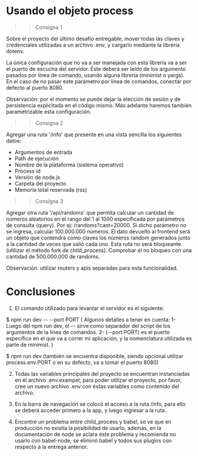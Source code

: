 # Usando el objeto process

> > Consigna 1

Sobre el proyecto del último desafío entregable, mover todas las claves y credenciales utilizadas a un archivo .env, y cargarlo mediante la librería dotenv.

La única configuración que no va a ser manejada con esta librería va a ser el puerto de escucha del servidor. Éste deberá ser leído de los argumento pasados por línea de comando, usando alguna librería (minimist o yargs). En el caso de no pasar este parámetro por línea de comandos, conectar por defecto al puerto 8080.

Observación: por el momento se puede dejar la elección de sesión y de persistencia explicitada en el código mismo. Más adelante haremos también parametrizable esta configuración.

> > Consigna 2

Agregar una ruta '/info' que presente en una vista sencilla los siguientes datos:

- Argumentos de entrada
- Path de ejecución
- Nombre de la plataforma (sistema operativo)
- Process id
- Versión de node.js
- Carpeta del proyecto
- Memoria total reservada (rss)

> > Consigna 3

Agregar otra ruta '/api/randoms' que permita calcular un cantidad de números aleatorios en el rango del 1 al 1000 especificada por parámetros de consulta (query).
Por ej: /randoms?cant=20000.
Si dicho parámetro no se ingresa, calcular 100.000.000 números.
El dato devuelto al frontend será un objeto que contendrá como claves los números random generados junto a la cantidad de veces que salió cada uno. Esta ruta no será bloqueante (utilizar el método fork de child_process). Comprobar el no bloqueo con una cantidad de 500.000.000 de randoms.

Observación: utilizar routers y apis separadas para esta funcionalidad.

# Conclusiones

1. El comando utilizado para levantar el servidor es el siguiente:

$ npm run dev -- --port PORT
(
Algunos detalles a tener en cuenta:
1- Luego del npm run dev, el -- sirve como separador del script de los argumentos de la linea de comandos.
2- (--port PORT) es el puerto específico en el que va a correr mi aplicación, y la nomenclatura utilizada es parte de minimist.
)

$ npm run dev (también se encuentra disponible, siendo opcional utilizar process.env.PORT o en su defecto, va a tomar el puerto 8080)

2. Todas las variables principales del proyecto se encuentran instanciadas en el archivo .env.exampel, para poder utilizar el proyecto, por favor, cree un nuevo archivo .env con éstas variables como contenido del archivo.

3. En la barra de navegación se colocó el acceso a la ruta /info, para ello se deberá acceder primero a la app, y luego ingresar a la ruta.

4. Encontré un problema entre child_process y babel, se ve que en producción no existía la posibilidad de usarlo, además, en la documentación de node se aclara éste problema y recomienda no usarlo con babel-node, se eliminó babel y todos sus plugins con respecto a la entrega anterior.
